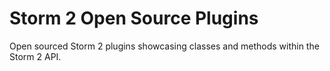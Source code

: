 # Storm 2 Open Source Plugins
Open sourced Storm 2 plugins showcasing classes and methods within the Storm 2 API.
